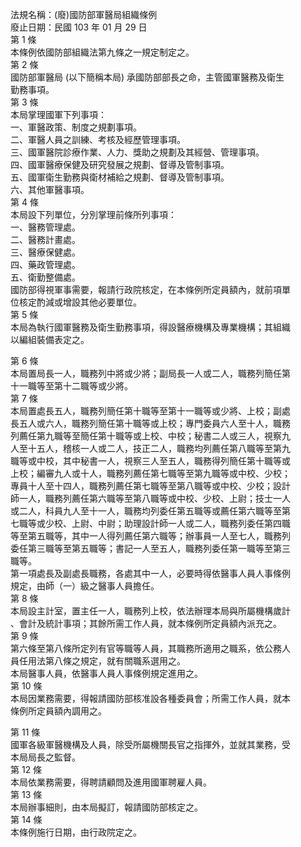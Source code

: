 法規名稱：(廢)國防部軍醫局組織條例  
廢止日期：民國 103 年 01 月 29 日  
第 1 條  
本條例依國防部組織法第九條之一規定制定之。  
第 2 條  
國防部軍醫局 (以下簡稱本局) 承國防部部長之命，主管國軍醫務及衛生  
勤務事項。  
第 3 條  
本局掌理國軍下列事項：  
一、軍醫政策、制度之規劃事項。  
二、軍醫人員之訓練、考核及經歷管理事項。  
三、國軍醫院診療作業、人力、獎助之規劃及其經營、管理事項。  
四、國軍醫療保健及研究發展之規劃、督導及管制事項。  
五、國軍衛生勤務與衛材補給之規劃、督導及管制事項。  
六、其他軍醫事項。  
第 4 條  
本局設下列單位，分別掌理前條所列事項：  
一、醫務管理處。  
二、醫務計畫處。  
三、醫療保健處。  
四、藥政管理處。  
五、衛勤整備處。  
國防部得視軍事需要，報請行政院核定，在本條例所定員額內，就前項單  
位核定酌減或增設其他必要單位。  
第 5 條  
本局為執行國軍醫務及衛生勤務事項，得設醫療機構及專業機構；其組織  
以編組裝備表定之。  


第 6 條  
本局置局長一人，職務列中將或少將；副局長一人或二人，職務列簡任第  
十一職等至第十二職等或少將。  
第 7 條  
本局置處長五人，職務列簡任第十職等至第十一職等或少將、上校；副處  
長五人或六人，職務列簡任第十職等或上校；專門委員六人至十人，職務  
列薦任第九職等至簡任第十職等或上校、中校；秘書二人或三人，視察九  
人至十五人，稽核一人或二人，技正二人，職務均列薦任第八職等至第九  
職等或中校，其中秘書一人，視察三人至五人，職務得列簡任第十職等或  
上校；編審九人或十人，職務列薦任第七職等至第九職等或中校、少校；  
專員十人至十四人，職務列薦任第七職等至第八職等或中校、少校；設計  
師一人，職務列薦任第六職等至第八職等或中校、少校、上尉；技士一人  
或二人，科員九人至十一人，職務均列委任第五職等或薦任第六職等至第  
七職等或少校、上尉、中尉；助理設計師一人或二人，職務列委任第四職  
等至第五職等，其中一人得列薦任第六職等；辦事員一人至七人，職務列  
委任第三職等至第五職等；書記一人至五人，職務列委任第一職等至第三  
職等。  
第一項處長及副處長職務，各處其中一人，必要時得依醫事人員人事條例  
規定，由師（一）級之醫事人員擔任。  
第 8 條  
本局設主計室，置主任一人，職務列上校，依法辦理本局與所屬機構歲計  
、會計及統計事項；其餘所需工作人員，就本條例所定員額內派充之。  
第 9 條  
第六條至第八條所定列有官等職等人員，其職務所適用之職系，依公務人  
員任用法第八條之規定，就有關職系選用之。  
本局醫事人員，依醫事人員人事條例規定進用之。  
第 10 條  
本局因業務需要，得報請國防部核准設各種委員會；所需工作人員，就本  
條例所定員額內調用之。  


第 11 條  
國軍各級軍醫機構及人員，除受所屬機關長官之指揮外，並就其業務，受  
本局局長之監督。  
第 12 條  
本局依業務需要，得聘請顧問及進用國軍聘雇人員。  
第 13 條  
本局辦事細則，由本局擬訂，報請國防部核定之。  
第 14 條  
本條例施行日期，由行政院定之。  


